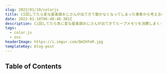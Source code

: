 ```yaml
---
slug: 2022/01/10/colorjs
title: CI回してたら変な星条旗おじさんが出てきて動かなくなってしまった事象から考えるOSSのあり方
date: 2022-01-10T06:40:48.381Z
description: Ci回してたら急に変な星条旗おじさんが出てきてヒープメモリを消費しまくって止まってしまっていました。
tags:
  - color.js
  - oss
headerImage: https://i.imgur.com/QmIHfeR.jpg
templateKey: blog-post
---
```

## Table of Contents

```toc

```
